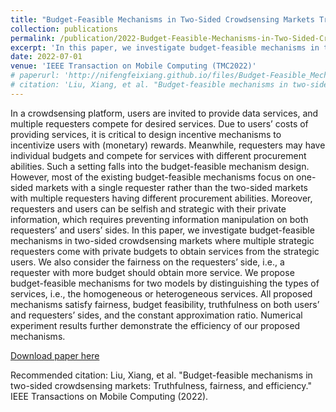 ```yaml
---
title: "Budget-Feasible Mechanisms in Two-Sided Crowdsensing Markets Truthfulness Fairness and Efficiency"
collection: publications
permalink: /publication/2022-Budget-Feasible-Mechanisms-in-Two-Sided-Crowdsensing-Markets-Truthfulness-Fairness-and-Efficiency
excerpt: 'In this paper, we investigate budget-feasible mechanisms in two-sided crowdsensing markets where multiple strategic requesters come with private budgets to obtain services from the strategic users.'
date: 2022-07-01
venue: 'IEEE Transaction on Mobile Computing (TMC2022)'
# paperurl: 'http://nifengfeixiang.github.io/files/Budget-Feasible_Mechanisms_in_Two-Sided_Crowdsensing_Markets_Truthfulness_Fairness_and_Efficiency.pdf'
# citation: 'Liu, Xiang, et al. "Budget-feasible mechanisms in two-sided crowdsensing markets: Truthfulness, fairness, and efficiency." IEEE Transactions on Mobile Computing (2022).'
---
```


In a crowdsensing platform, users are invited to provide data services, and multiple requesters compete for desired services. Due to users’ costs of providing services, it is critical to design incentive mechanisms to incentivize users with (monetary) rewards. Meanwhile, requesters may have individual budgets and compete for services with different procurement abilities. Such a setting falls into the budget-feasible mechanism design. However, most of the existing budget-feasible mechanisms focus on one-sided markets with a single requester rather than the two-sided markets with multiple requesters having different procurement abilities. Moreover, requesters and users can be selfish and strategic with their private information, which requires preventing information manipulation on both requesters’ and users’ sides. In this paper, we investigate budget-feasible mechanisms in two-sided crowdsensing markets where multiple strategic requesters come with private budgets to obtain services from the strategic users. We also consider the fairness on the requesters’ side, i.e., a requester with more budget should obtain more service. We propose budget-feasible mechanisms for two models by distinguishing the types of services, i.e., the homogeneous or heterogeneous services. All proposed mechanisms satisfy fairness, budget feasibility, truthfulness on both users’ and requesters’ sides, and the constant approximation ratio. Numerical experiment results further demonstrate the efficiency of our proposed mechanisms.

[Download paper here](http://nifengfeixiang.github.io/files/Budget-Feasible_Mechanisms_in_Two-Sided_Crowdsensing_Markets_Truthfulness_Fairness_and_Efficiency.pdf)

Recommended citation: Liu, Xiang, et al. "Budget-feasible mechanisms in two-sided crowdsensing markets: Truthfulness, fairness, and efficiency." IEEE Transactions on Mobile Computing (2022).